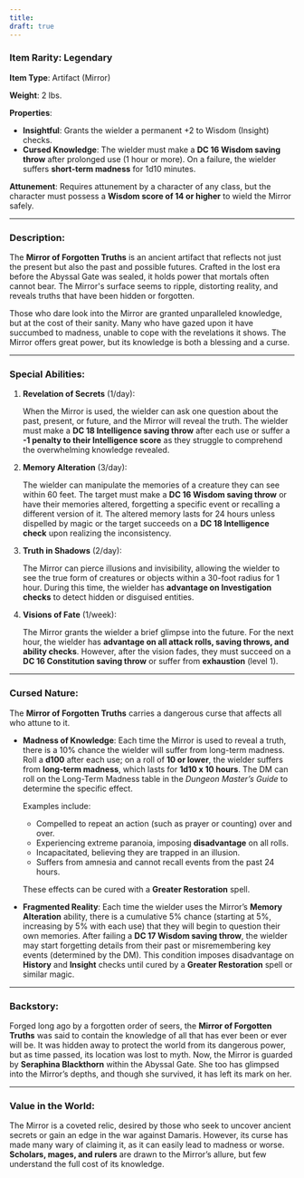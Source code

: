 ```yaml
---
title: 
draft: true
---
```

### **Item Rarity**: **Legendary**

**Item Type**: Artifact (Mirror)

**Weight**: 2 lbs.

**Properties**:

- **Insightful**: Grants the wielder a permanent +2 to Wisdom (Insight) checks.
- **Cursed Knowledge**: The wielder must make a **DC 16 Wisdom saving throw** after prolonged use (1 hour or more). On a failure, the wielder suffers **short-term madness** for 1d10 minutes.

**Attunement**: Requires attunement by a character of any class, but the character must possess a **Wisdom score of 14 or higher** to wield the Mirror safely.

---

### **Description**:

The **Mirror of Forgotten Truths** is an ancient artifact that reflects not just the present but also the past and possible futures. Crafted in the lost era before the Abyssal Gate was sealed, it holds power that mortals often cannot bear. The Mirror's surface seems to ripple, distorting reality, and reveals truths that have been hidden or forgotten.

Those who dare look into the Mirror are granted unparalleled knowledge, but at the cost of their sanity. Many who have gazed upon it have succumbed to madness, unable to cope with the revelations it shows. The Mirror offers great power, but its knowledge is both a blessing and a curse.

---

### **Special Abilities**:

1. **Revelation of Secrets** (1/day):
    
    When the Mirror is used, the wielder can ask one question about the past, present, or future, and the Mirror will reveal the truth. The wielder must make a **DC 18 Intelligence saving throw** after each use or suffer a **-1 penalty to their Intelligence score** as they struggle to comprehend the overwhelming knowledge revealed.
    
2. **Memory Alteration** (3/day):
    
    The wielder can manipulate the memories of a creature they can see within 60 feet. The target must make a **DC 16 Wisdom saving throw** or have their memories altered, forgetting a specific event or recalling a different version of it. The altered memory lasts for 24 hours unless dispelled by magic or the target succeeds on a **DC 18 Intelligence check** upon realizing the inconsistency.
    
3. **Truth in Shadows** (2/day):
    
    The Mirror can pierce illusions and invisibility, allowing the wielder to see the true form of creatures or objects within a 30-foot radius for 1 hour. During this time, the wielder has **advantage on Investigation checks** to detect hidden or disguised entities.
    
4. **Visions of Fate** (1/week):
    
    The Mirror grants the wielder a brief glimpse into the future. For the next hour, the wielder has **advantage on all attack rolls, saving throws, and ability checks**. However, after the vision fades, they must succeed on a **DC 16 Constitution saving throw** or suffer from **exhaustion** (level 1).
    

---

### **Cursed Nature**:

The **Mirror of Forgotten Truths** carries a dangerous curse that affects all who attune to it.

- **Madness of Knowledge**: Each time the Mirror is used to reveal a truth, there is a 10% chance the wielder will suffer from long-term madness. Roll a **d100** after each use; on a roll of **10 or lower**, the wielder suffers from **long-term madness**, which lasts for **1d10 x 10 hours**. The DM can roll on the Long-Term Madness table in the _Dungeon Master’s Guide_ to determine the specific effect.
    
    Examples include:
    
    - Compelled to repeat an action (such as prayer or counting) over and over.
    - Experiencing extreme paranoia, imposing **disadvantage** on all rolls.
    - Incapacitated, believing they are trapped in an illusion.
    - Suffers from amnesia and cannot recall events from the past 24 hours.
    
    These effects can be cured with a **Greater Restoration** spell.
    
- **Fragmented Reality**: Each time the wielder uses the Mirror’s **Memory Alteration** ability, there is a cumulative 5% chance (starting at 5%, increasing by 5% with each use) that they will begin to question their own memories. After failing a **DC 17 Wisdom saving throw**, the wielder may start forgetting details from their past or misremembering key events (determined by the DM). This condition imposes disadvantage on **History** and **Insight** checks until cured by a **Greater Restoration** spell or similar magic.
    

---

### **Backstory**:

Forged long ago by a forgotten order of seers, the **Mirror of Forgotten Truths** was said to contain the knowledge of all that has ever been or ever will be. It was hidden away to protect the world from its dangerous power, but as time passed, its location was lost to myth. Now, the Mirror is guarded by **Seraphina Blackthorn** within the Abyssal Gate. She too has glimpsed into the Mirror’s depths, and though she survived, it has left its mark on her.

---

### **Value in the World**:

The Mirror is a coveted relic, desired by those who seek to uncover ancient secrets or gain an edge in the war against Damaris. However, its curse has made many wary of claiming it, as it can easily lead to madness or worse. **Scholars, mages, and rulers** are drawn to the Mirror’s allure, but few understand the full cost of its knowledge.